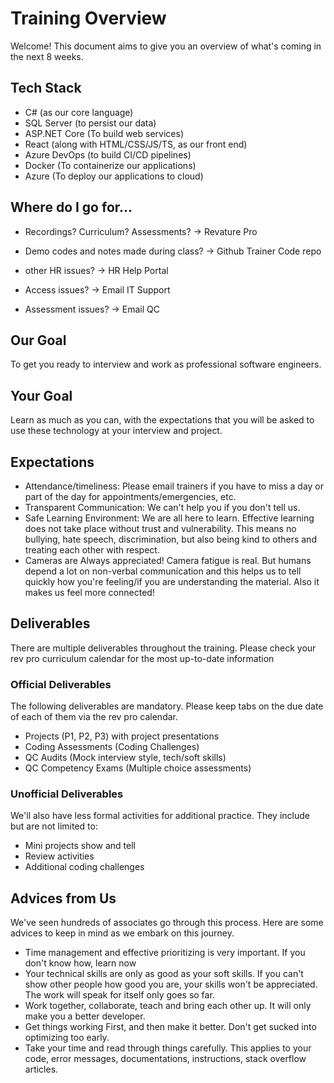 # Training Overview
Welcome! This document aims to give you an overview of what's coming in the next 8 weeks.

## Tech Stack
- C# (as our core language)
- SQL Server (to persist our data)
- ASP.NET Core (To build web services)
- React (along with HTML/CSS/JS/TS, as our front end)
- Azure DevOps (to build CI/CD pipelines)
- Docker (To containerize our applications)
- Azure (To deploy our applications to cloud)

## Where do I go for...
- Recordings? Curriculum? Assessments? -> Revature Pro
- Demo codes and notes made during class? -> Github Trainer Code repo

- other HR issues? -> HR Help Portal
- Access issues? -> Email IT Support
- Assessment issues? -> Email QC

## Our Goal
To get you ready to interview and work as professional software engineers.

## Your Goal
Learn as much as you can, with the expectations that you will be asked to use these technology at your interview and project.

## Expectations
- Attendance/timeliness: Please email trainers if you have to miss a day or part of the day for appointments/emergencies, etc.
- Transparent Communication: We can't help you if you don't tell us.
- Safe Learning Environment: We are all here to learn. Effective learning does not take place without trust and vulnerability. This means no bullying, hate speech, discrimination, but also being kind to others and treating each other with respect.  
- Cameras are Always appreciated! Camera fatigue is real. But humans depend a lot on non-verbal communication and this helps us to tell quickly how you're feeling/if you are understanding the material. Also it makes us feel more connected!

## Deliverables
There are multiple deliverables throughout the training. Please check your rev pro curriculum calendar for the most up-to-date information
### Official Deliverables
The following deliverables are mandatory. Please keep tabs on the due date of each of them via the rev pro calendar.
- Projects (P1, P2, P3) with project presentations
- Coding Assessments (Coding Challenges)
- QC Audits (Mock interview style, tech/soft skills)
- QC Competency Exams (Multiple choice assessments)

### Unofficial Deliverables
We'll also have less formal activities for additional practice. They include but are not limited to:
- Mini projects show and tell
- Review activities
- Additional coding challenges


## Advices from Us
We've seen hundreds of associates go through this process. Here are some advices to keep in mind as we embark on this journey.
- Time management and effective prioritizing is very important. If you don't know how, learn now
- Your technical skills are only as good as your soft skills. If you can't show other people how good you are, your skills won't be appreciated. The work will speak for itself only goes so far.
- Work together, collaborate, teach and bring each other up. It will only make you a better developer.
- Get things working First, and then make it better. Don't get sucked into optimizing too early.
- Take your time and read through things carefully. This applies to your code, error messages, documentations, instructions, stack overflow articles.
